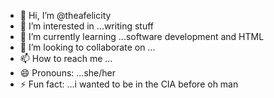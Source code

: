 - 👋 Hi, I’m @theafelicity
- 👀 I’m interested in ...writing stuff
- 🌱 I’m currently learning ...software development and HTML
- 💞️ I’m looking to collaborate on ...
- 📫 How to reach me ...
- 😄 Pronouns: ...she/her
- ⚡ Fun fact: ...i wanted to be in the CIA before oh man

<!---
theafelicity/theafelicity is a ✨ special ✨ repository because its `README.md` (this file) appears on your GitHub profile.
You can click the Preview link to take a look at your changes.
--->
